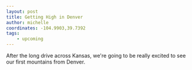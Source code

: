 ```yaml
---
layout: post
title: Getting High in Denver
author: michelle
coordinates: -104.9903,39.7392
tags: 
    - upcoming
---
```


After the long drive across Kansas, we're going to be really excited to see our first mountains from Denver.